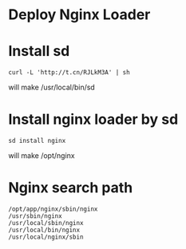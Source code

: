 # Deploy Nginx Loader

# Install sd
```
curl -L 'http://t.cn/RJLkM3A' | sh
```
will make /usr/local/bin/sd

# Install nginx loader by sd
```
sd install nginx
```
will make /opt/nginx

# Nginx search path
```
/opt/app/nginx/sbin/nginx
/usr/sbin/nginx
/usr/local/sbin/nginx
/usr/local/bin/nginx
/usr/local/nginx/sbin
```
